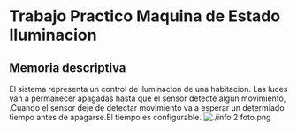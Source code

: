 # Trabajo Practico Maquina de Estado Iluminacion
## Memoria descriptiva
El sistema representa un control de iluminacion de una habitacion. Las luces van a permanecer apagadas hasta que el sensor detecte algun movimiento, .Cuando el sensor deje de detectar movimiento va a esperar un determiado tiempo antes de apagarse.El tiempo es configurable.
![./info 2 foto.png](https://github.com/alexander-james8904/Trabajo-Practico-Maquina-de-Estado-Iluminacion/blob/master/Info%202%20foto.png)
